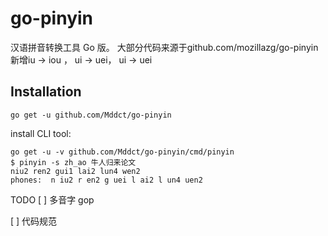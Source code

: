 go-pinyin
=========

汉语拼音转换工具 Go 版。 大部分代码来源于github.com/mozillazg/go-pinyin
新增iu -> iou ， ui -> uei， ui -> uei

Installation
------------

```
go get -u github.com/Mddct/go-pinyin
```

install CLI tool:

```
go get -u -v github.com/Mddct/go-pinyin/cmd/pinyin
$ pinyin -s zh_ao 牛人归来论文
niu2 ren2 gui1 lai2 lun4 wen2
phones:  n iu2 r en2 g uei l ai2 l un4 uen2
```

TODO
[ ] 多音字 gop

[ ] 代码规范

